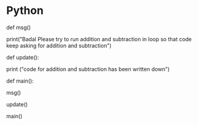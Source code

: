 Python
======

def msg()

  print("Badal Please try to run addition and subtraction in loop so that code keep asking for addition and subtraction")

def update():
  
  print ("code for addition and subtraction has been written down")
  
def main():
  
  msg()
  
  update()

main()
  
